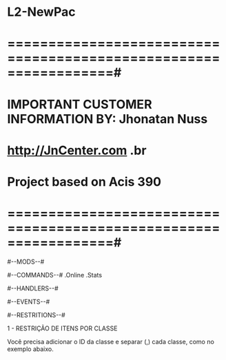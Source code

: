 # L2-NewPac


# =================================================================#
#             IMPORTANT CUSTOMER INFORMATION    BY: Jhonatan Nuss  #
#                     http://JnCenter.com .br                      #
#                    Project based on Acis 390                     #
# =================================================================#

#--MODS--#


#--COMMANDS--#
.Online
.Stats

#--HANDLERS--#
<set name="handler" val="ClanFull" />
<set name="handler" val="DeletePk" />




#--EVENTS--#


#--RESTRITIONS--#

1 - RESTRIÇÃO DE ITENS POR CLASSE 

Você precisa adicionar o ID da classe e separar (,) cada classe, como no exemplo abaixo.

<item id="9222" type="Armor" name="Titanium Heavy Armor">
        <set name="icon" val="icon.armor_t1004_ul_i00" />
        <set name="default_action" val="equip" />
        <set name="armor_type" val="HEAVY" />
        <set name="bodypart" val="fullarmor" />
        <set name="crystal_type" val="S" />
        <set name="crystal_count" val="870" />
        <set name="material" val="LEATHER" />
        <set name="weight" val="4950" />
        <set name="price" val="1740000" />
        <cond msgId="1518">
               <and>
                <player classId="91,90,89" />
               </and>
        </cond>
        <for>
            <add order="0x10" stat="pDef" val="393" />
            <enchant order="0x0C" stat="pDef" val="0" />
        </for>
    </item>
